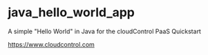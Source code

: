 java_hello_world_app
====================

A simple "Hello World" in Java for the cloudControl PaaS Quickstart

https://www.cloudcontrol.com
